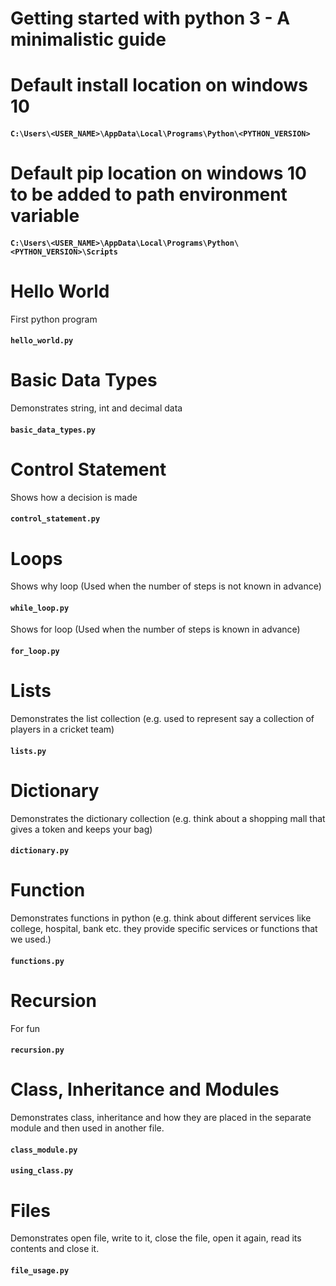 # Getting started with python 3 - A minimalistic guide
# Default install location on windows 10
#### **`C:\Users\<USER_NAME>\AppData\Local\Programs\Python\<PYTHON_VERSION>`**

# Default pip location on windows 10 to be added to path environment variable
#### **`C:\Users\<USER_NAME>\AppData\Local\Programs\Python\<PYTHON_VERSION>\Scripts`**

# Hello World
First python program
#### **`hello_world.py`**

# Basic Data Types
Demonstrates string, int and decimal data
#### **`basic_data_types.py`**

# Control Statement
Shows how a decision is made
#### **`control_statement.py`**

# Loops
Shows why loop (Used when the number of steps is not known in advance)
#### **`while_loop.py`**

Shows for loop (Used when the number of steps is known in advance)
#### **`for_loop.py`**

# Lists
Demonstrates the list collection (e.g. used to represent say a collection of players in a cricket team)
#### **`lists.py`**

# Dictionary
Demonstrates the dictionary collection (e.g. think about a shopping mall that gives a token and keeps your bag)
#### **`dictionary.py`**

# Function
Demonstrates functions in python (e.g. think about different services like college, hospital, bank etc. they provide specific services or functions that we used.)
#### **`functions.py`**

# Recursion
For fun
#### **`recursion.py`**

# Class, Inheritance and Modules
Demonstrates class, inheritance and how they are placed in the separate module and then used in another file.
#### **`class_module.py`**
#### **`using_class.py`**

# Files
Demonstrates open file, write to it, close the file, open it again, read its contents and close it.
#### **`file_usage.py`**



